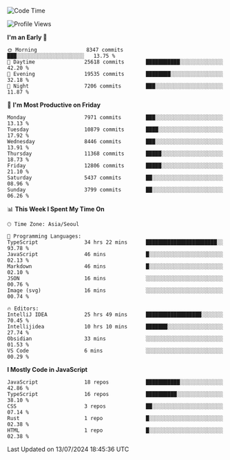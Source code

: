 <!--START_SECTION:waka-->
![Code Time](http://img.shields.io/badge/Code%20Time-6%2C399%20hrs%207%20mins-blue)

![Profile Views](http://img.shields.io/badge/Profile%20Views-0-blue)

**I'm an Early 🐤** 

```text
🌞 Morning                8347 commits        ███░░░░░░░░░░░░░░░░░░░░░░   13.75 % 
🌆 Daytime                25618 commits       ███████████░░░░░░░░░░░░░░   42.20 % 
🌃 Evening                19535 commits       ████████░░░░░░░░░░░░░░░░░   32.18 % 
🌙 Night                  7206 commits        ███░░░░░░░░░░░░░░░░░░░░░░   11.87 % 
```
📅 **I'm Most Productive on Friday** 

```text
Monday                   7971 commits        ███░░░░░░░░░░░░░░░░░░░░░░   13.13 % 
Tuesday                  10879 commits       ████░░░░░░░░░░░░░░░░░░░░░   17.92 % 
Wednesday                8446 commits        ███░░░░░░░░░░░░░░░░░░░░░░   13.91 % 
Thursday                 11368 commits       █████░░░░░░░░░░░░░░░░░░░░   18.73 % 
Friday                   12806 commits       █████░░░░░░░░░░░░░░░░░░░░   21.10 % 
Saturday                 5437 commits        ██░░░░░░░░░░░░░░░░░░░░░░░   08.96 % 
Sunday                   3799 commits        ██░░░░░░░░░░░░░░░░░░░░░░░   06.26 % 
```


📊 **This Week I Spent My Time On** 

```text
🕑︎ Time Zone: Asia/Seoul

💬 Programming Languages: 
TypeScript               34 hrs 22 mins      ███████████████████████░░   93.78 % 
JavaScript               46 mins             █░░░░░░░░░░░░░░░░░░░░░░░░   02.13 % 
Markdown                 46 mins             █░░░░░░░░░░░░░░░░░░░░░░░░   02.10 % 
JSON                     16 mins             ░░░░░░░░░░░░░░░░░░░░░░░░░   00.76 % 
Image (svg)              16 mins             ░░░░░░░░░░░░░░░░░░░░░░░░░   00.74 % 

🔥 Editors: 
IntelliJ IDEA            25 hrs 49 mins      ██████████████████░░░░░░░   70.45 % 
Intellijidea             10 hrs 10 mins      ███████░░░░░░░░░░░░░░░░░░   27.74 % 
Obsidian                 33 mins             ░░░░░░░░░░░░░░░░░░░░░░░░░   01.53 % 
VS Code                  6 mins              ░░░░░░░░░░░░░░░░░░░░░░░░░   00.29 % 
```

**I Mostly Code in JavaScript** 

```text
JavaScript               18 repos            ███████████░░░░░░░░░░░░░░   42.86 % 
TypeScript               16 repos            ██████████░░░░░░░░░░░░░░░   38.10 % 
CSS                      3 repos             ██░░░░░░░░░░░░░░░░░░░░░░░   07.14 % 
Rust                     1 repo              █░░░░░░░░░░░░░░░░░░░░░░░░   02.38 % 
HTML                     1 repo              █░░░░░░░░░░░░░░░░░░░░░░░░   02.38 % 
```




 Last Updated on 13/07/2024 18:45:36 UTC
<!--END_SECTION:waka-->
